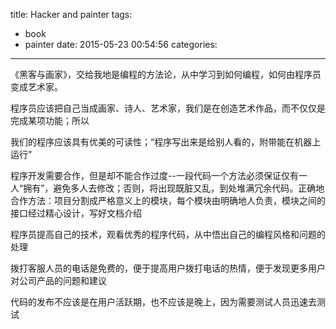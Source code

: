 title: Hacker and painter
tags:
  - book
  - painter
date: 2015-05-23 00:54:56
categories: 
---

《黑客与画家》，交给我地是编程的方法论，从中学习到如何编程，如何由程序员变成艺术家。

程序员应该把自己当成画家、诗人、艺术家，我们是在创造艺术作品，而不仅仅是完成某项功能；所以

我们的程序应该具有优美的可读性；“程序写出来是给别人看的，附带能在机器上运行”

程序开发需要合作，但是却不能合作过度--一段代码一个方法必须保证仅有一人“拥有”，避免多人去修改；否则，将出现既脏又乱，到处堆满冗余代码。正确地合作方法：项目分割成严格意义上的模块，每个模块由明确地人负责，模块之间的接口经过精心设计，写好文档介绍

程序员提高自己的技术，观看优秀的程序代码，从中悟出自己的编程风格和问题的处理

拨打客服人员的电话是免费的，便于提高用户拨打电话的热情，便于发现更多用户对公司产品的问题和建议

代码的发布不应该是在用户活跃期，也不应该是晚上，因为需要测试人员迅速去测试